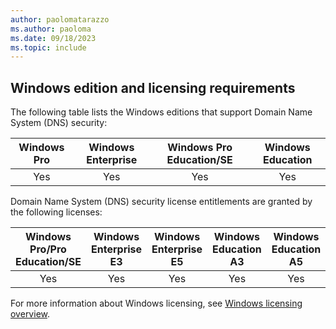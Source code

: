 ```yaml
---
author: paolomatarazzo
ms.author: paoloma
ms.date: 09/18/2023
ms.topic: include
---
```


## Windows edition and licensing requirements

The following table lists the Windows editions that support Domain Name System (DNS) security:

|Windows Pro|Windows Enterprise|Windows Pro Education/SE|Windows Education|
|:---:|:---:|:---:|:---:|
|Yes|Yes|Yes|Yes|

Domain Name System (DNS) security license entitlements are granted by the following licenses:

|Windows Pro/Pro Education/SE|Windows Enterprise E3|Windows Enterprise E5|Windows Education A3|Windows Education A5|
|:---:|:---:|:---:|:---:|:---:|
|Yes|Yes|Yes|Yes|Yes|

For more information about Windows licensing, see [Windows licensing overview](/windows/whats-new/windows-licensing).
